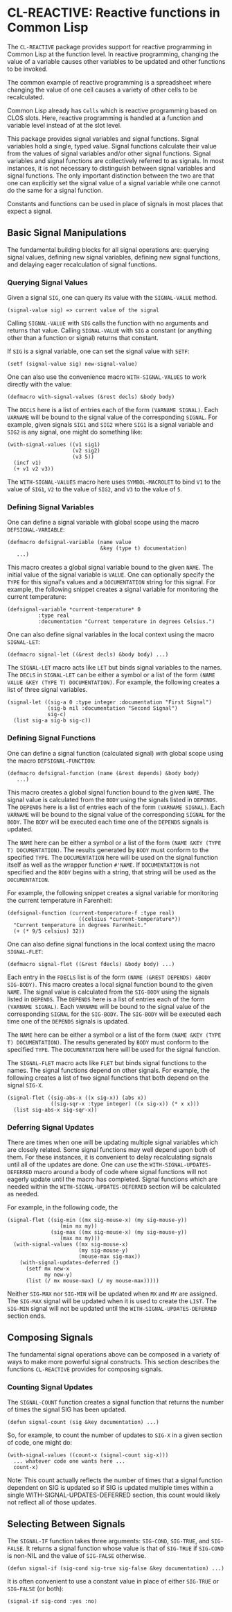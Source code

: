 
# CL-REACTIVE: Reactive functions in Common Lisp

The `CL-REACTIVE` package provides support for reactive programming in
Common Lisp at the function level.  In reactive programming, changing
the value of a variable causes other variables to be updated and other
functions to be invoked.

The common example of reactive programming is a spreadsheet where
changing the value of one cell causes a variety of other cells to be
recalculated.

Common Lisp already has `Cells` which is reactive programming based on
CLOS slots.  Here, reactive programming is handled at a function and
variable level instead of at the slot level.

This package provides signal variables and signal functions.  Signal
variables hold a single, typed value.  Signal functions calculate
their value from the values of signal variables and/or other signal
functions.  Signal variables and signal functions are collectively
referred to as signals.  In most instances, it is not necessary to
distinguish between signal variables and signal functions.  The only
important distinction between the two are that one can explicitly set
the signal value of a signal variable while one cannot do the same for
a signal function.

Constants and functions can be used in place of signals in most places
that expect a signal.

## Basic Signal Manipulations

The fundamental building blocks for all signal operations are:
querying signal values, defining new signal variables, defining new
signal functions, and delaying eager recalculation of signal
functions.

### Querying Signal Values

Given a signal `SIG`, one can query its value with the `SIGNAL-VALUE`
method.

    (signal-value sig) => current value of the signal

Calling `SIGNAL-VALUE` with `SIG` calls the function with no arguments
and returns that value.  Calling `SIGNAL-VALUE` with `SIG` a constant
(or anything other than a function or signal) returns that constant.

If `SIG` is a signal variable, one can set the signal value with
`SETF`:

    (setf (signal-value sig) new-signal-value)

One can also use the convenience macro `WITH-SIGNAL-VALUES` to work
directly with the value:

    (defmacro with-signal-values (&rest decls) &body body)

The `DECLS` here is a list of entries each of the form
`(VARNAME SIGNAL)`.  Each `VARNAME` will be bound to the signal value
of the corresponding `SIGNAL`.  For example, given signals `SIG1` and
`SIG2` where `SIG1` is a signal variable and `SIG2` is any signal, one
might do something like:

    (with-signal-values ((v1 sig1)
                         (v2 sig2)
                         (v3 5))
      (incf v1)
      (+ v1 v2 v3))

The `WITH-SIGNAL-VALUES` macro here uses `SYMBOL-MACROLET` to bind
`V1` to the value of `SIG1`, `V2` to the value of `SIG2`, and `V3` to
the value of `5`.

### Defining Signal Variables

One can define a signal variable with global scope using the macro
`DEFSIGNAL-VARIABLE`:

    (defmacro defsignal-variable (name value
                                  &key (type t) documentation)
       ...)

This macro creates a global signal variable bound to the given `NAME`.
The initial value of the signal variable is `VALUE`.  One can
optionally specify the `TYPE` for this signal's values and a
`DOCUMENTATION` string for this signal.  For example, the following
snippet creates a signal variable for monitoring the current
temperature:

    (defsignal-variable *current-temperature* 0
              :type real
              :documentation "Current temperature in degrees Celsius.")

One can also define signal variables in the local context using the macro
`SIGNAL-LET`:

    (defmacro signal-let ((&rest decls) &body body) ...)

The `SIGNAL-LET` macro acts like `LET` but binds signal variables to
the names.  The `DECLS` in `SIGNAL-LET` can be either a symbol or a
list of the form `(NAME VALUE &KEY (TYPE T) DOCUMENTATION)`.  For
example, the following creates a list of three signal variables.

    (signal-let ((sig-a 0 :type integer :documentation "First Signal")
                 (sig-b nil :documentation "Second Signal")
                 sig-c)
      (list sig-a sig-b sig-c))

### Defining Signal Functions

One can define a signal function (calculated signal) with global scope
using the macro `DEFSIGNAL-FUNCTION`:

    (defmacro defsignal-function (name (&rest depends) &body body)
       ...)

This macro creates a global signal function bound to the given `NAME`.
The signal value is calculated from the `BODY` using the signals listed
in `DEPENDS`.  The `DEPENDS` here is a list of entries each of the
form `(VARNAME SIGNAL)`.  Each `VARNAME` will be bound to the signal
value of the corresponding `SIGNAL` for the `BODY`.  The `BODY` will
be executed each time one of the `DEPENDS` signals is updated.

The `NAME` here can be either a symbol or a list of the form
`(NAME &KEY (TYPE T) DOCUMENTATION)`.  The results generated by `BODY`
must conform to the specified `TYPE`.  The `DOCUMENTATION` here will
be used on the signal function itself as well as the wrapper function
`#'NAME`.  If `DOCUMENTATION` is not specified and the `BODY` begins
with a string, that string will be used as the `DOCUMENTATION`.

For example, the following snippet creates a signal variable for
monitoring the current temperature in Farenheit:

    (defsignal-function (current-temperature-f :type real)
                           ((celsius *current-temperature*))
      "Current temperature in degrees Farenheit."
      (+ (* 9/5 celsius) 32))

One can also define signal functions in the local context using the
macro `SIGNAL-FLET`:

    (defmacro signal-flet ((&rest fdecls) &body body) ...)

Each entry in the `FDECLS` list is of the form
`(NAME (&REST DEPENDS) &BODY SIG-BODY)`.  This macro creates a local
signal function bound to the given `NAME`.  The signal value is
calculated from the `SIG-BODY` using the signals listed in `DEPENDS`.
The `DEPENDS` here is a list of entries each of the form
`(VARNAME SIGNAL)`.  Each `VARNAME` will be bound to the signal value
of the corresponding `SIGNAL` for the `SIG-BODY`.  The `SIG-BODY` will
be executed each time one of the `DEPENDS` signals is updated.

The `NAME` here can be either a symbol or a list of the form `(NAME
&KEY (TYPE T) DOCUMENTATION)`.  The results generated by `BODY` must
conform to the specified `TYPE`.  The `DOCUMENTATION` here will be
used for the signal function.

The `SIGNAL-FLET` macro acts like `FLET` but binds signal functions to
the names.  The signal functions depend on other signals.  For example,
the following creates a list of two signal functions that both depend
on the signal `SIG-X`.

    (signal-flet ((sig-abs-x ((x sig-x)) (abs x))
                  ((sig-sqr-x :type integer) ((x sig-x)) (* x x)))
      (list sig-abs-x sig-sqr-x))

### Deferring Signal Updates

There are times when one will be updating multiple signal variables
which are closely related.  Some signal functions may well depend upon
both of them.  For these instances, it is convenient to delay
recalculating signals until all of the updates are done.  One can use
the `WITH-SIGNAL-UPDATES-DEFERRED` macro around a body of code where
signal functions will not eagerly update until the macro has
completed.  Signal functions which are needed within the
`WITH-SIGNAL-UPDATES-DEFERRED` section will be calculated as needed.

For example, in the following code, the

    (signal-flet ((sig-min ((mx sig-mouse-x) (my sig-mouse-y))
                     (min mx my))
                  (sig-max ((mx sig-mouse-x) (my sig-mouse-y))
                     (max mx my)))
      (with-signal-values ((mx sig-mouse-x)
                           (my sig-mouse-y)
                           (mouse-max sig-max))
        (with-signal-updates-deferred ()
          (setf mx new-x
                my new-y)
          (list (/ mx mouse-max) (/ my mouse-max)))))

Neither `SIG-MAX` nor `SIG-MIN` will be updated when `MX` and `MY` are
assigned.  The `SIG-MAX` signal will be updated when it is used to
create the `LIST`.  The `SIG-MIN` signal will not be updated until the
`WITH-SIGNAL-UPDATES-DEFERRED` section ends.

## Composing Signals

The fundamental signal operations above can be composed in a variety
of ways to make more powerful signal constructs.  This section
describes the functions `CL-REACTIVE` provides for composing signals.

### Counting Signal Updates

The `SIGNAL-COUNT` function creates a signal function that returns the
number of times the signal SIG has been updated.

    (defun signal-count (sig &key documentation) ...)

So, for example, to count the number of updates to `SIG-X` in a given
section of code, one might do:

    (with-signal-values ((count-x (signal-count sig-x)))
      ... whatever code one wants here ...
      count-x)

Note: This count actually reflects the number of times that a signal
function dependent on SIG is updated so if SIG is updated multiple
times within a single WITH-SIGNAL-UPDATES-DEFERRED section, this count
would likely not reflect all of those updates.

## Selecting Between Signals

The `SIGNAL-IF` function takes three arguments: `SIG-COND`, `SIG-TRUE`, and `SIG-FALSE`.  It returns a signal function whose value is that of `SIG-TRUE` if `SIG-COND` is non-NIL and the value of `SIG-FALSE` otherwise.

    (defun signal-if (sig-cond sig-true sig-false &key documentation) ...)

It is often convenient to use a constant value in place of either
`SIG-TRUE` or `SIG-FALSE` (or both):

    (signal-if sig-cond :yes :no)
